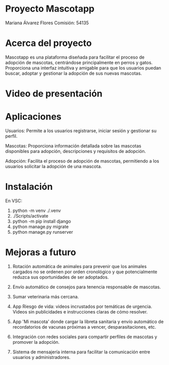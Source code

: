 # Proyecto Mascotapp

Mariana Álvarez Flores Comisión: 54135

# Acerca del proyecto

Mascotapp es una plataforma diseñada para facilitar el proceso de adopción de mascotas, centrándose principalmente en perros y gatos. Proporciona una interfaz intuitiva y amigable para que los usuarios puedan buscar, adoptar y gestionar la adopción de sus nuevas mascotas.

# Video de presentación



# Aplicaciones

Usuarios: Permite a los usuarios registrarse, iniciar sesión y gestionar su perfil.

Mascotas: Proporciona información detallada sobre las mascotas disponibles para adopción, descripciones y requisitos de adopción.

Adopción: Facilita el proceso de adopción de mascotas, permitiendo a los usuarios solicitar la adopción de una mascota.

# Instalación

En VSC: 

1. python -m venv ./.venv
2. ./Scripts/activate
3. python -m pip install django
4. python manage.py migrate
5. python manage.py runserver

# Mejoras a futuro

1. Rotación automática de animales para prevenir que los animales cargados no se ordenen por orden cronológico y que potencialmente reduzca sus oportunidades de ser adoptados.

2. Envío automático de consejos para tenencia responsable de mascotas.

3. Sumar veterinaria más cercana.

4. App Riesgo de vida: videos incrustados por temáticas de urgencia. Videos sin publicidades e instrucciones claras de cómo resolver.

5. App 'Mi mascota' donde cargar la libreta sanitaria y envío automático de recordatorios de vacunas próximas a vencer, desparasitaciones, etc.

6. Integración con redes sociales para compartir perfiles de mascotas y promover la adopción.

7. Sistema de mensajería interna para facilitar la comunicación entre usuarios y administradores.